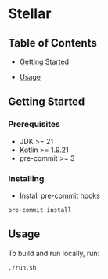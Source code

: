 # Stellar

## Table of Contents

[//]: # (+ [About]&#40;#about&#41;)

+ [Getting Started](#getting_started)

+ [Usage](#usage)

[//]: # (+ [Contributing]&#40;../CONTRIBUTING.md&#41;)

[//]: # (## About <a name = "about"></a>)

[//]: # ()

[//]: # (Write about 1-2 paragraphs describing the purpose of your project.)

## Getting Started <a name = "getting_started"></a>

[//]: # (These instructions will get you a copy of the project up and running on your local machine for)

[//]: # (development and testing purposes. See [deployment]&#40;#deployment&#41; for notes on how to deploy the)

[//]: # (project on a live system.)

### Prerequisites

- JDK >= 21
- Kotlin >= 1.9.21
- pre-commit >= 3

### Installing

[//]: # (- Add repository secrets in Github Actions)

[//]: # (    - `AWS_ACCESS_KEY_ID`)

[//]: # (    - `AWS_SECRET_ACCESS_KEY`)

[//]: # (    - `AWS_REGION`)

[//]: # (    - `PULUMI_ORG_NAME`)

[//]: # (    - `PULUMI_ACCESS_TOKEN`)

[//]: # ()

- Install pre-commit hooks

```shell
pre-commit install
```

[//]: # ()

[//]: # (- Configure Pulumi)

[//]: # ()

[//]: # (```shell)

[//]: # (export AWS_ACCESS_KEY_ID=<YOUR_ACCESS_KEY_ID>)

[//]: # (export AWS_SECRET_ACCESS_KEY=<YOUR_SECRET_ACCESS_KEY>)

[//]: # ()

[//]: # (pulumi login)

[//]: # (```)

[//]: # ()

[//]: # (- Install Node.js dependencies)

[//]: # ()

[//]: # (```shell)

[//]: # (pnpm install)

[//]: # (```)

## Usage <a name = "usage"></a>

To build and run locally, run:

```shell
./run.sh
```
